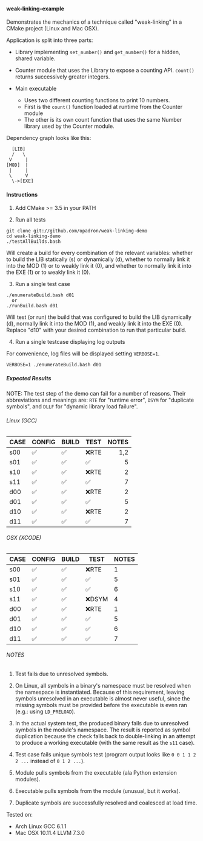 
#### weak-linking-example

Demonstrates the mechanics of a technique called "weak-linking" in a CMake
project (Linux and Mac OSX).

Application is split into three parts:
  - Library implementing `set_number()` and `get_number()` for a hidden, shared
    variable.

  - Counter module that uses the Library to expose a counting API.
    `count()` returns successively greater integers.

  - Main executable
    - Uses two different counting functions to print 10 numbers.
    - First is the `count()` function loaded at runtime from the Counter module
    - The other is its own count function that uses the same Number library used
      by the Counter module.

Dependency graph looks like this:
```
  [LIB]
  /   \
 V     |
[MOD]  |
 |     |
 \     V
  \->[EXE]
```

#### Instructions

1. Add CMake >= 3.5 in your PATH

2. Run all tests

```
git clone git://github.com/opadron/weak-linking-demo
cd weak-linking-demo
./testAllBuilds.bash
```

Will create a build for every combination of the relevant variables: whether to
build the LIB statically (s) or dynamically (d), whether to normally link it
into the MOD (1) or to weakly link it (0), and whether to normally link it into
the EXE (1) or to weakly link it (0).

3. Run a single test case

```
./enumerateBuild.bash d01
  or
./runBuild.bash d01
```

Will test (or run) the build that was configured to build the LIB dynamically
(d), normally link it into the MOD (1), and weakly link it into the EXE (0).
Replace "d10" with your desired combination to run that particular build.


4. Run a single testcase displaying log outputs

For convenience, log files will be displayed setting ``VERBOSE=1``.

```
VERBOSE=1 ./enumerateBuild.bash d01
```


##### Expected Results

NOTE: The test step of the demo can fail for a number of reasons.  Their
abbreviations and meanings are: `RTE` for "runtime error", `DSYM` for "duplicate
symbols", and `DLLF` for "dynamic library load failure".

###### Linux (GCC)

|CASE|CONFIG            |BUILD             |TEST              |NOTES|
|----|------------------|------------------|------------------|----:|
|s00 |:white_check_mark:|:white_check_mark:|:x:RTE            |  1,2|
|s01 |:white_check_mark:|:white_check_mark:|:white_check_mark:|    5|
|s10 |:white_check_mark:|:white_check_mark:|:x:RTE            |    2|
|s11 |:white_check_mark:|:white_check_mark:|:white_check_mark:|    7|
|d00 |:white_check_mark:|:white_check_mark:|:x:RTE            |    2|
|d01 |:white_check_mark:|:white_check_mark:|:white_check_mark:|    5|
|d10 |:white_check_mark:|:white_check_mark:|:x:RTE            |    2|
|d11 |:white_check_mark:|:white_check_mark:|:white_check_mark:|    7|

###### OSX (XCODE)

|CASE|CONFIG            |BUILD             |TEST              |NOTES|
|----|------------------|------------------|------------------|-----|
|s00 |:white_check_mark:|:white_check_mark:|:x:RTE            |    1|
|s01 |:white_check_mark:|:white_check_mark:|:white_check_mark:|    5|
|s10 |:white_check_mark:|:white_check_mark:|:white_check_mark:|    6|
|s11 |:white_check_mark:|:white_check_mark:|:x:DSYM           |    4|
|d00 |:white_check_mark:|:white_check_mark:|:x:RTE            |    1|
|d01 |:white_check_mark:|:white_check_mark:|:white_check_mark:|    5|
|d10 |:white_check_mark:|:white_check_mark:|:white_check_mark:|    6|
|d11 |:white_check_mark:|:white_check_mark:|:white_check_mark:|    7|

###### NOTES

  1. Test fails due to unresolved symbols.

  2. On Linux, all symbols in a binary's namespace must be resolved when the
     namespace is instantiated.  Because of this requirement, leaving symbols
     unresolved in an executable is almost never useful, since the missing
     symbols must be provided before the executable is even ran (e.g.: using
     `LD_PRELOAD`).

  3. In the actual system test, the produced binary fails due to unresolved
     symbols in the module's namespace.  The result is reported as symbol
     duplication because the check falls back to double-linking in an attempt to
     produce a working executable (with the same result as the `s11` case).

  4. Test case fails unique symbols test (program output looks like
    `0 0 1 1 2 2 ...` instead of `0 1 2 ...`).

  5. Module pulls symbols from the executable (ala Python extension modules).

  6. Executable pulls symbols from the module (unusual, but it works).

  7. Duplicate symbols are successfully resolved and coalesced at load time.

Tested on:

 - Arch Linux GCC 6.1.1
 - Mac OSX 10.11.4 LLVM 7.3.0

